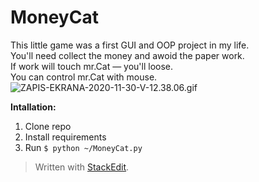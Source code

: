 ﻿
# MoneyCat

This little game was a first GUI and OOP project in my life. <br>
You'll need collect the money and awoid the paper work. <br>
If work will touch mr.Cat — you'll loose. <br>
You can control mr.Cat with mouse.<br>
![ZAPIS-EKRANA-2020-11-30-V-12.38.06.gif](https://i.ibb.co/hs0XfJm/2021-05-25-12-58-06.png)

**Intallation:**
1. Clone repo
2. Install requirements
3. Run `$ python ~/MoneyCat.py`

> Written with [StackEdit](https://stackedit.io/).
